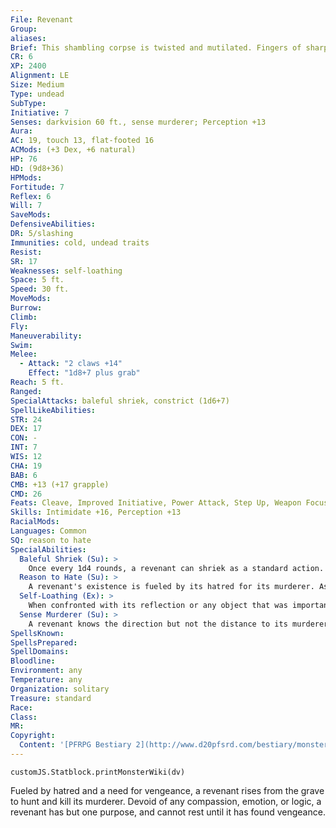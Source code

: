 ```yaml
---
File: Revenant
Group: 
aliases: 
Brief: This shambling corpse is twisted and mutilated. Fingers of sharpened bone reach out with malevolent intent.
CR: 6
XP: 2400
Alignment: LE
Size: Medium
Type: undead
SubType: 
Initiative: 7
Senses: darkvision 60 ft., sense murderer; Perception +13
Aura: 
AC: 19, touch 13, flat-footed 16
ACMods: (+3 Dex, +6 natural)
HP: 76
HD: (9d8+36)
HPMods: 
Fortitude: 7
Reflex: 6
Will: 7
SaveMods: 
DefensiveAbilities: 
DR: 5/slashing
Immunities: cold, undead traits
Resist: 
SR: 17
Weaknesses: self-loathing
Space: 5 ft.
Speed: 30 ft.
MoveMods: 
Burrow: 
Climb: 
Fly: 
Maneuverability: 
Swim: 
Melee: 
  - Attack: "2 claws +14"
    Effect: "1d8+7 plus grab"
Reach: 5 ft.
Ranged: 
SpecialAttacks: baleful shriek, constrict (1d6+7)
SpellLikeAbilities: 
STR: 24
DEX: 17
CON: -
INT: 7
WIS: 12
CHA: 19
BAB: 6
CMB: +13 (+17 grapple)
CMD: 26
Feats: Cleave, Improved Initiative, Power Attack, Step Up, Weapon Focus (claw)
Skills: Intimidate +16, Perception +13
RacialMods: 
Languages: Common
SQ: reason to hate
SpecialAbilities:
  Baleful Shriek (Su): >
    Once every 1d4 rounds, a revenant can shriek as a standard action. All creatures within a 60-foot spread must make a DC 18 Will save or cower in fear for 1d4 rounds. This is a mind-affecting fear effect.  The save DC is Charisma-based.
  Reason to Hate (Su): >
    A revenant's existence is fueled by its hatred for its murderer. As long as the murderer exists, the revenant exists. If the murderer dies, the revenant is immediately slain. A murderer who becomes undead does not trigger a revenant's destruction. When a revenant encounters its murderer, it gains the benefits of a haste spell (CL 20th) that lasts as long as its murderer remains in sight. Against its murderer, the revenant also gains a +4 profane bonus on attack rolls, weapon damage rolls, grapple checks, and saving throws.
  Self-Loathing (Ex): >
    When confronted with its reflection or any object that was important to it in life, a revenant must make a DC 20 Will save to avoid becoming overwhelmed with self-pity. This condition renders the revenant helpless, and lasts until the revenant is attacked or sees its murderer. If a revenant resists becoming overwhelmed, the revenant becomes obsessed with the source that triggered the saving throw and does everything it can to destroy it, reacting to the trigger as if the trigger were its murderer and gaining bonuses from its reason to hate ability.
  Sense Murderer (Su): >
    A revenant knows the direction but not the distance to its murderer-this sense can be blocked by any effect that blocks scrying. Against its murderer, a revenant has true seeing and discern lies in effect at all times (CL 20th); these abilities cannot be dispelled.
SpellsKnown: 
SpellsPrepared: 
SpellDomains: 
Bloodline: 
Environment: any
Temperature: any
Organization: solitary
Treasure: standard
Race: 
Class: 
MR: 
Copyright:
  Content: '[PFRPG Bestiary 2](http://www.d20pfsrd.com/bestiary/monster-listings/undead/revenant)'
---
```

```dataviewjs
customJS.Statblock.printMonsterWiki(dv)
```
Fueled by hatred and a need for vengeance, a revenant rises from the grave to hunt and kill its murderer. Devoid of any compassion, emotion, or logic, a revenant has but one purpose, and cannot rest until it has found vengeance.
